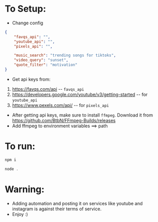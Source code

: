 # To Setup:

- Change config

```json
{
    "favqs_api": "",
    "youtube_api": "",
    "pixels_api": "",

    "music_search": "trending songs for tiktoks",
    "video_query": "sunset",
    "quote_filter": "motivation"
}
```

- Get api keys from:
1. https://favqs.com/api -- `favqs_api`
2. https://developers.google.com/youtube/v3/getting-started -- for `youtube_api`
3. https://www.pexels.com/api/ -- for `pixels_api`


- After getting api keys, make sure to install `ffmpeg`. Download it from https://github.com/BtbN/FFmpeg-Builds/releases
- Add ffmpeg to environment variables ==> path

# To run:

```js
npm i
```

```js
node .
```

# Warning:

- Adding automation and posting it on services like youtube and instagram is against their terms of service.
- Enjoy :)
